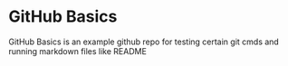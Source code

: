 # GitHub Basics
GitHub Basics is an example github repo for testing certain git cmds and running markdown files like README 